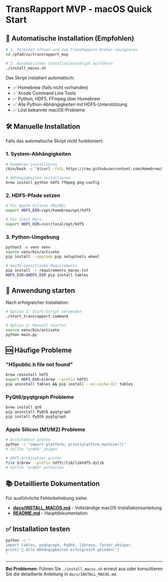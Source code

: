 # TransRapport MVP - macOS Quick Start

## 🚀 Automatische Installation (Empfohlen)

```bash
# 1. Terminal öffnen und zum TransRapport-Ordner navigieren
cd /pfad/zu/transrapport_mvp

# 2. Automatisches Installationsskript ausführen
./install_macos.sh
```

Das Skript installiert automatisch:
- ✅ Homebrew (falls nicht vorhanden)
- ✅ Xcode Command Line Tools
- ✅ Python, HDF5, FFmpeg über Homebrew
- ✅ Alle Python-Abhängigkeiten mit HDF5-Unterstützung
- ✅ Löst bekannte macOS-Probleme

## 🛠 Manuelle Installation

Falls das automatische Skript nicht funktioniert:

### 1. System-Abhängigkeiten
```bash
# Homebrew installieren
/bin/bash -c "$(curl -fsSL https://raw.githubusercontent.com/Homebrew/install/HEAD/install.sh)"

# Abhängigkeiten installieren
brew install python hdf5 ffmpeg pkg-config
```

### 2. HDF5-Pfade setzen
```bash
# Für Apple Silicon (M1/M2)
export HDF5_DIR=/opt/homebrew/opt/hdf5

# Für Intel Macs
export HDF5_DIR=/usr/local/opt/hdf5
```

### 3. Python-Umgebung
```bash
python3 -m venv venv
source venv/bin/activate
pip install --upgrade pip setuptools wheel

# macOS-spezifische Requirements
pip install -r requirements_macos.txt
HDF5_DIR=$HDF5_DIR pip install tables
```

## 🎯 Anwendung starten

Nach erfolgreicher Installation:

```bash
# Option 1: Start-Script verwenden
./start_transrapport.command

# Option 2: Manuell starten
source venv/bin/activate
python main.py
```

## 🆘 Häufige Probleme

### "H5public.h file not found"
```bash
brew reinstall hdf5
export HDF5_DIR=$(brew --prefix hdf5)
pip uninstall tables && pip install --no-cache-dir tables
```

### PyQt6/pyqtgraph Probleme
```bash
brew install qt6
pip uninstall PyQt6 pyqtgraph
pip install PyQt6 pyqtgraph
```

### Apple Silicon (M1/M2) Probleme
```bash
# Architektur prüfen
python -c "import platform; print(platform.machine())"
# Sollte "arm64" zeigen

# HDF5-Architektur prüfen
file $(brew --prefix hdf5)/lib/libhdf5.dylib
# Sollte "arm64" enthalten
```

## 📚 Detaillierte Dokumentation

Für ausführliche Fehlerbehebung siehe:
- **[docs/INSTALL_MACOS.md](docs/INSTALL_MACOS.md)** - Vollständige macOS-Installationsanleitung
- **[README.md](README.md)** - Hauptdokumentation

## ✅ Installation testen

```bash
python -c "
import tables, pyqtgraph, PyQt6, librosa, faster_whisper
print('🎉 Alle Abhängigkeiten erfolgreich geladen!')
"
```

---

**Bei Problemen:** Führen Sie `./install_macos.sh` erneut aus oder konsultieren Sie die detaillierte Anleitung in `docs/INSTALL_MACOS.md`.
